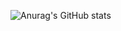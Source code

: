 ![Anurag's GitHub stats](https://github-readme-stats.vercel.app/api?username=batical&count_private=true&show_icons=true&theme=dracula )
